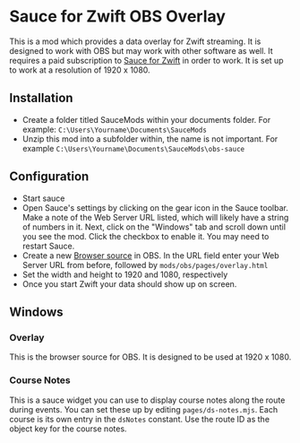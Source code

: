# Sauce for Zwift OBS Overlay
This is a mod which provides a data overlay for Zwift streaming. It is designed to work with OBS but may work with other software as well. It requires a paid subscription to [Sauce for Zwift](https://www.patreon.com/bePatron?u=32064618 ) in order to work.
It is set up to work at a resolution of 1920 x 1080.


## Installation
* Create a folder titled SauceMods within your documents folder. For example: `C:\Users\Yourname\Documents\SauceMods`
* Unzip this mod into a subfolder within, the name is not important. For example `C:\Users\Yourname\Documents\SauceMods\obs-sauce`

## Configuration
* Start sauce
* Open Sauce's settings by clicking on the gear icon in the Sauce toolbar. Make a note of the Web Server URL listed, which will likely have a string of numbers in it. Next, click on the "Windows" tab and scroll down until you see the mod. Click the checkbox to enable it. You may need to restart Sauce.
* Create a new [Browser source](https://obsproject.com/kb/browser-source) in OBS. In the URL field enter your Web Server URL from before, followed by `mods/obs/pages/overlay.html`
* Set the width and height to 1920 and 1080, respectively
* Once you start Zwift your data should show up on screen.

## Windows
### Overlay
This is the browser source for OBS. It is designed to be used at 1920 x 1080.

### Course Notes
This is a sauce widget you can use to display course notes along the route during events. You can set these up by editing `pages/ds-notes.mjs`. Each course is its own entry in the `dsNotes` constant. Use the route ID as the object key for the course notes.
